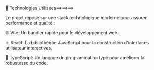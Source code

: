 

🚀 Technologies Utilisées==>==>==>





Le projet repose sur une stack technologique moderne pour assurer performance et qualité :


🌐 Vite: Un bundler rapide pour le développement web.



⚛️ React: La bibliothèque JavaScript pour la construction d'interfaces utilisateur interactives.


📜 TypeScript: Un langage de programmation typé pour améliorer la robustesse du code.
